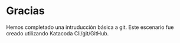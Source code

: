 # Gracias #
Hemos completado una intruducción básica a git.
Este escenario fue creado utilizando Katacoda Cli/git/GitHub.